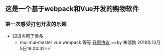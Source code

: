 ## 这是一个基于webpack和Vue开发的购物软件
### 第一次感受打包开发的乐趣
+ 知识点用了很多
  - mui  mui-master  vue webpack 等等
[开原协议](http://www.baidu.com)
==by 朱瑞鹏 2018年10月5日16:24:32==
